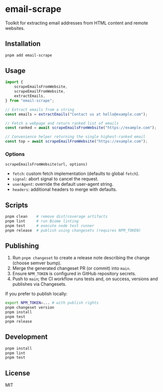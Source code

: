 # email-scrape

Toolkit for extracting email addresses from HTML content and remote websites.

## Installation

```bash
pnpm add email-scrape
```

## Usage

```js
import {
	scrapeEmailsFromWebsite,
	scrapeEmailFromWebsite,
	extractEmails,
} from "email-scrape";

// Extract emails from a string
const emails = extractEmails("Contact us at hello@example.com");

// Fetch a webpage and return ranked list of emails
const ranked = await scrapeEmailsFromWebsite("https://example.com");

// Convenience helper returning the single highest-ranked email
const top = await scrapeEmailFromWebsite("https://example.com");
```

### Options

`scrapeEmailsFromWebsite(url, options)`

- `fetch`: custom fetch implementation (defaults to global `fetch`).
- `signal`: abort signal to cancel the request.
- `userAgent`: override the default user-agent string.
- `headers`: additional headers to merge with defaults.

## Scripts

```bash
pnpm clean    # remove dist/coverage artifacts
pnpm lint     # run Biome linting
pnpm test     # execute node test runner
pnpm release  # publish using changesets (requires NPM_TOKEN)
```

## Publishing

1. Run `pnpm changeset` to create a release note describing the change (choose semver bump).
2. Merge the generated changeset PR (or commit) into `main`.
3. Ensure `NPM_TOKEN` is configured in GitHub repository secrets.
4. Push to `main`; the CI workflow runs tests and, on success, versions and publishes via Changesets.

If you prefer to publish locally:

```bash
export NPM_TOKEN=... # with publish rights
pnpm changeset version
pnpm install
pnpm test
pnpm release
```

## Development

```bash
pnpm install
pnpm lint
pnpm test
```

## License

MIT

